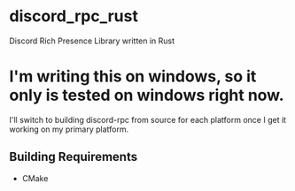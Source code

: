 # discord_rpc_rust
Discord Rich Presence Library written in Rust

# I'm writing this on windows, so it only is tested on windows right now. 

I'll switch to building discord-rpc from source for each platform once I get it working on my primary platform.


## Building Requirements

* CMake
